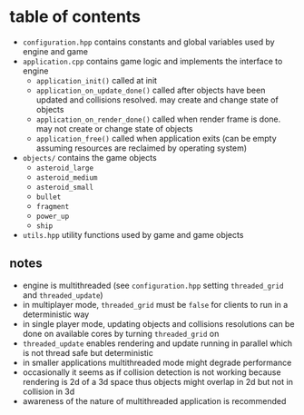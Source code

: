 # table of contents
* `configuration.hpp` contains constants and global variables used by engine and game
* `application.cpp` contains game logic and implements the interface to engine
  - `application_init()` called at init
  - `application_on_update_done()` called after objects have been updated and collisions resolved. may create and change state of objects
  - `application_on_render_done()` called when render frame is done. may not create or change state of objects
  - `application_free()` called when application exits (can be empty assuming resources are reclaimed by operating system)
* `objects/` contains the game objects
  - `asteroid_large`
  - `asteroid_medium`
  - `asteroid_small`
  - `bullet`
  - `fragment`
  - `power_up`
  - `ship`
* `utils.hpp` utility functions used by game and game objects

## notes
* engine is multithreaded (see `configuration.hpp` setting `threaded_grid` and `threaded_update`)
* in multiplayer mode, `threaded_grid` must be `false` for clients to run in a  deterministic way
* in single player mode, updating objects and collisions resolutions can be done on available cores by turning `threaded_grid` on
* `threaded_update` enables rendering and update running in parallel which is not thread safe but deterministic
* in smaller applications multithreaded mode might degrade performance
* occasionally it seems as if collision detection is not working because rendering is 2d of a 3d space thus objects might overlap in 2d but not in collision in 3d
* awareness of the nature of multithreaded application is recommended
